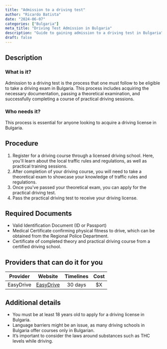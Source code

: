 ```yaml
---
title: "Admission to a driving test"
author: "Ricardo Batista"
date: "2024-06-07"
categories: ["Bulgaria"]
meta_title: "Driving Test Admission in Bulgaria"
description: "Guide to gaining admission to a driving test in Bulgaria"
draft: false
---
```


## Description
### What is it?
Admission to a driving test is the process that one must follow to be eligible to take a driving exam in Bulgaria. This process includes acquiring the necessary documentation, passing a theoretical examination, and successfully completing a course of practical driving sessions.

### Who needs it?
This process is essential for anyone looking to acquire a driving license in Bulgaria.

## Procedure
1. Register for a driving course through a licensed driving school. Here, you'll learn about the local traffic rules and regulations, as well as practical training sessions.
2. After completion of your driving course, you will need to take a theoretical exam to showcase your knowledge of traffic rules and regulations.
3. Once you've passed your theoretical exam, you can apply for the practical driving test.
4. Pass the practical driving test to receive your driving license.

## Required Documents
- Valid Identification Document (ID or Passport)
- Medical Certificate confirming physical fitness to drive, which can be obtained from the Regional Police Department.
- Certificate of completed theory and practical driving course from a certified driving school.

## Providers that can do it for you

| Provider        |     Website                    |     Timelines    |       Cost  
| --------------- | --------------------------------- |  :-------------: | :-------------: |
| EasyDrive       |  [EasyDrive](https://easydrive.bg/) |      30 days     |        $X       |

## Additional details
- You must be at least 18 years old to apply for a driving license in Bulgaria.
- Language barriers might be an issue, as many driving schools in Bulgaria offer courses only in Bulgarian.
- It’s important to consider the laws around substances such as THC levels while driving.